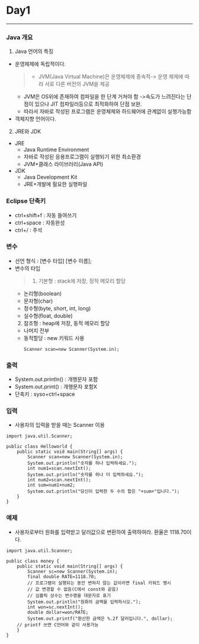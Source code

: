 # Day1
***

### Java 개요
1. Java 언어의 특징
  - 운영체제에 독립적이다.
    >- JVM(Java Virtual Machine)은 운영체제에 종속적-> 운영 체제에 따라 서로 다른 버전의 JVM을 제공
    - JVM은 OS위에 존재하여 컴파일을 한 단계 거쳐야 함
    ->속도가 느려진다는 단점이 있으나 JIT 컴파일러등으로 최적화하여 단점 보완.
    - 따라서 자바로 작성된 프로그램은 운영체제와 하드웨어에 관계없이 실행가능함
  - 객체지향 언어이다.


2. JRE와 JDK
  - JRE
    - Java Runtime Environment
    - 자바로 작성된 응용프로그램이 실행되기 위한 최소환경
    - JVM+클래스 라이브러리(Java API)
  - JDK
    - Java Development Kit
    - JRE+개발에 필요한 실행파일

### Eclipse 단축키
- ctrl+shift+f : 자동 들여쓰기
- ctrl+space : 자동완성
- ctrl+/ : 주석

### 변수
- 선언 형식 : [변수 타입] [변수 이름];
- 변수의 타입
  >1. 기본형 : stack에 저장, 정적 메모리 할당
    - 논리형(boolean)
    - 문자형(char)
    - 정수형(byte, short, int, long)
    - 실수형(float, double)
  2. 참조형 : heap에 저장, 동적 메모리 할당
    - 나머지 전부
    - 동적할당 : new 키워드 사용
      ~~~
      Scanner scan=new Scanner(System.in);
      ~~~

### 출력
- System.out.println() : 개행문자 포함
- System.out.print() : 개행문자 포함X
- 단축키 : syso+ctrl+space

### 입력
- 사용자의 입력을 받을 때는 Scanner 이용

~~~
import java.util.Scanner;

public class Helloworld {
	public static void main(String[] args) {
		Scanner scan=new Scanner(System.in);
		System.out.println("숫자를 하나 입력하세요.");
		int num1=scan.nextInt();
		System.out.println("숫자를 하나 더 입력하세요.");
		int num2=scan.nextInt();
		int sum=num1+num2;
		System.out.println("당신이 입력한 두 수의 합은 "+sum+"입니다.");
	}
}
~~~




### 예제
- 사용자로부터 원화를 입력받고 달러값으로 변환하여 출력하여라. 환율은 1118.70이다.

~~~
import java.util.Scanner;

public class money {
	public static void main(String[] args) {
		Scanner sc=new Scanner(System.in);
		final double RATE=1118.70;
		// 프로그램이 실행되는 동안 변하지 않는 값이라면 final 키워드 명시
		// 값 변경할 수 없음(C에서 const와 같음)
		// 심볼릭 상수는 변수명을 대문자로 표기
		System.out.println("원화의 금액을 입력하시오.");
		int won=sc.nextInt();
		double dollar=won/RATE;
		System.out.printf("환산한 금액은 %.2f 달러입니다.", dollar);
    // printf 쓰면 C언어와 같이 사용가능
	}
}
~~~
